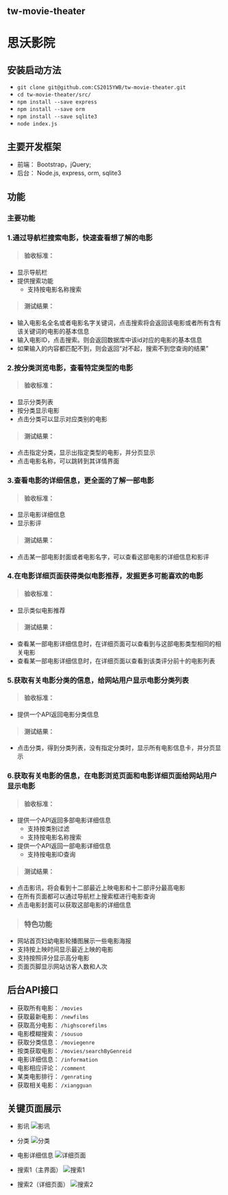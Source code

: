 ## tw-movie-theater

# 思沃影院

## 安装启动方法
- `git clone git@github.com:CS2015YWB/tw-movie-theater.git`
- `cd tw-movie-theater/src/`
- `npm install --save express`
- `npm install --save orm`
- `npm install --save sqlite3`
- `node index.js`

## 主要开发框架
- 前端： Bootstrap，jQuery;
- 后台： Node.js, express, orm, sqlite3

## 功能

### 主要功能

### 1.通过导航栏搜索电影，快速查看想了解的电影

> #### 验收标准：
- 显示导航栏
- 提供搜索功能
  - 支持按电影名称搜索

>#### 测试结果：
- 输入电影名全名或者电影名字关键词，点击搜索将会返回该电影或者所有含有该关键词的电影的基本信息
- 输入电影ID，点击搜索。则会返回数据库中该id对应的电影的基本信息
- 如果输入的内容都匹配不到，则会返回“对不起，搜索不到您查询的结果”

### 2.按分类浏览电影，查看特定类型的电影

> #### 验收标准：
- 显示分类列表
- 按分类显示电影
- 点击分类可以显示对应类别的电影

> #### 测试结果：
- 点击指定分类，显示出指定类型的电影，并分页显示
- 点击电影名称，可以跳转到其详情界面

### 3.查看电影的详细信息，更全面的了解一部电影

> #### 验收标准：
- 显示电影详细信息
- 显示影评

> #### 测试结果：
- 点击某一部电影封面或者电影名字，可以查看这部电影的详细信息和影评


### 4.在电影详细页面获得类似电影推荐，发掘更多可能喜欢的电影

> #### 验收标准：
- 显示类似电影推荐

> #### 测试结果：
- 查看某一部电影详细信息时，在详细页面可以查看到与这部电影类型相同的相关电影
- 查看某一部电影详细信息时，在详细页面以查看到该类评分前十的电影列表

### 5.获取有关电影分类的信息，给网站用户显示电影分类列表

> #### 验收标准：
- 提供一个API返回电影分类信息

> #### 测试结果：
- 点击分类，得到分类列表，没有指定分类时，显示所有电影信息卡，并分页显示

### 6.获取有关电影的信息，在电影浏览页面和电影详细页面给网站用户显示电影

> #### 验收标准：
- 提供一个API返回多部电影详细信息
  - 支持按类别过滤
  - 支持按电影名称搜索
- 提供一个API返回一部电影详细信息
  - 支持按电影ID查询

> #### 测试结果：
- 点击影讯，将会看到十二部最近上映电影和十二部评分最高电影
- 在所有页面都可以通过导航栏上搜索框进行电影查询
- 点击电影封面可以获取这部电影的详细信息

> ### 特色功能
- 网站首页妇幼电影轮播图展示一些电影海报
- 支持按上映时间显示最近上映的电影
- 支持按照评分显示高分电影
- 页面页脚显示网站访客人数和人次

## 后台API接口
- 获取所有电影： `/movies`
- 获取最新电影： `/newfilms`
- 获取高分电影： `/highscorefilms`
- 电影模糊搜索： `/sousuo`
- 获取分类信息： `/moviegenre`
- 按类获取电影： `/movies/searchByGenreid`
- 电影详细信息： `/information`
- 电影相应评论： `/comment`
- 某类电影排行： `/genrating`
- 获取相关电影： `/xiangguan`

## 关键页面展示

- 影讯
![影讯](http://p3s8etcsq.bkt.clouddn.com/%E5%BD%B1%E8%AE%AF.png)

- 分类
![分类](http://p3s8etcsq.bkt.clouddn.com/%E5%88%86%E7%B1%BB%E9%A1%B5%E9%9D%A2.png)

- 电影详细信息
![详细页面](http://p3s8etcsq.bkt.clouddn.com/%E8%AF%A6%E7%BB%86%E9%A1%B5%E9%9D%A2.png)

- 搜索1（主界面）
![搜索1](http://p3s8etcsq.bkt.clouddn.com/%E6%90%9C%E7%B4%A21%EF%BC%88%E4%B8%BB%E7%95%8C%E9%9D%A2%EF%BC%89.png)

- 搜索2（详细页面）
![搜索2](http://p3s8etcsq.bkt.clouddn.com/%E6%90%9C%E7%B4%A22%EF%BC%88%E8%AF%A6%E7%BB%86%E9%A1%B5%E9%9D%A2%EF%BC%89.png)
